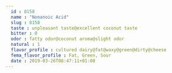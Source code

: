 ```yaml
---
  id : 8158
  name : "Nonanoic Acid"
  slug : 8158
  taste : unpleasant taste@excellent coconut taste
  bitter : 0
  odor : fatty odor@coconut aroma@slight odor
  natural : 1
  flavor_profile : cultured dairy@fat@waxy@green@dirty@cheese
  fema_flavor_profile : Fat, Green, Sour
  date : 2019-03-26T08:47:11+01:00
---
```



